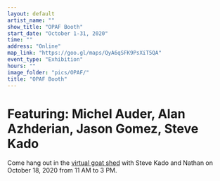 ```yaml
---
layout: default
artist_name: ""
show_title: "OPAF Booth"
start_date: "October 1-31, 2020"
time: ""
address: "Online"
map_link: "https://goo.gl/maps/QyA6qSFK9PsXiT5QA"
event_type: "Exhibition"
hours: ""
image_folder: "pics/OPAF/"
title: "OPAF Booth"
---
```

# Featuring: Michel Auder, Alan Azhderian, Jason Gomez, Steve Kado

Come hang out in the [virtual goat shed](https://www.twitch.tv/escolar_center) with Steve Kado and Nathan on October 18, 2020 from 11 AM to 3 PM.
